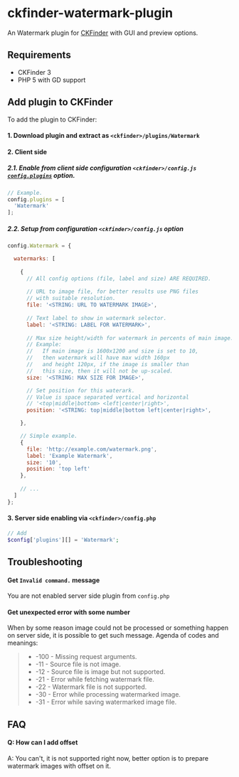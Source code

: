 # ckfinder-watermark-plugin

An Watermark plugin for [CKFinder](http://ckfinder.com/) with GUI and preview options.

## Requirements
- CKFinder 3
- PHP 5 with GD support

## Add plugin to CKFinder

To add the plugin to CKFinder:

#### 1. Download plugin and extract as `<ckfinder>/plugins/Watermark`
#### 2. Client side
##### 2.1. Enable from client side configuration `<ckfinder>/config.js` [`config.plugins`](http://docs.cksource.com/ckfinder3/#!/api/CKFinder.Config-cfg-plugins) option.
```js
// Example.
config.plugins = [
  'Watermark'
];
```
##### 2.2. Setup from configuration `<ckfinder>/config.js` option
```js
config.Watermark = {

  watermarks: [
  
    {
      // All config options (file, label and size) ARE REQUIRED.
      
      // URL to image file, for better results use PNG files
      // with suitable resolution.
      file: '<STRING: URL TO WATERMARK IMAGE>',
     
      // Text label to show in watermark selector.
      label: '<STRING: LABEL FOR WATERMARK>',
      
      // Max size height/width for watermark in percents of main image.
      // Example:
      //   If main image is 1600x1200 and size is set to 10,
      //   then watermark will have max width 160px
      //   and height 120px, if the image is smaller than
      //   this size, then it will not be up-scaled.
      size: '<STRING: MAX SIZE FOR IMAGE>',

      // Set position for this waterark.
      // Value is space separated vertical and horizontal
      // '<top|middle|bottom> <left|center|right>',
      position: '<STRING: top|middle|bottom left|center|right>',

    },

    // Simple example.
    {
      file: 'http://example.com/watermark.png',
      label: 'Example Watermark',
      size: '10',
      position: 'top left'
    },
    
    // ...
  ]
};
```

#### 3. Server side enabling via `<ckfinder>/config.php`
```php
// Add
$config['plugins'][] = 'Watermark';
```

## Troubleshooting

#### Get `Invalid command.` message 
You are not enabled server side plugin from `config.php`

#### Get unexpected error with some number
When by some reason image could not be processed or something happen on server side, it is possible to get such message.
Agenda of codes and meanings:

> * -100  - Missing request arguments.
> * -11   - Source file is not image.
> * -12   - Source file is image but not supported.
> * -21   - Error while fetching watermark file.
> * -22   - Watermark file is not supported.
> * -30   - Error while processing watermarked image.
> * -31   - Error while saving watermarked image file.

## FAQ

#### Q: How can I add offset
A: You can't, it is not supported right now, better option is to prepare watermark images with offset on it.
